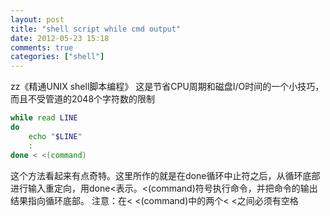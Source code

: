 ```yaml
---
layout: post
title: "shell script while cmd output"
date: 2012-05-23 15:18
comments: true
categories: ["shell"]
---
```


zz《精通UNIX shell脚本编程》
这是节省CPU周期和磁盘I/O时间的一个小技巧，而且不受管道的2048个字符数的限制

```sh
while read LINE
do
    echo "$LINE"
    :
done < <(command)
```

这个方法看起来有点奇特。这里所作的就是在done循环中止符之后，从循环底部进行输入重定向，用done<表示。<(command)符号执行命令，并把命令的输出结果指向循环底部。
注意：在< <(command)中的两个< <之间必须有空格


